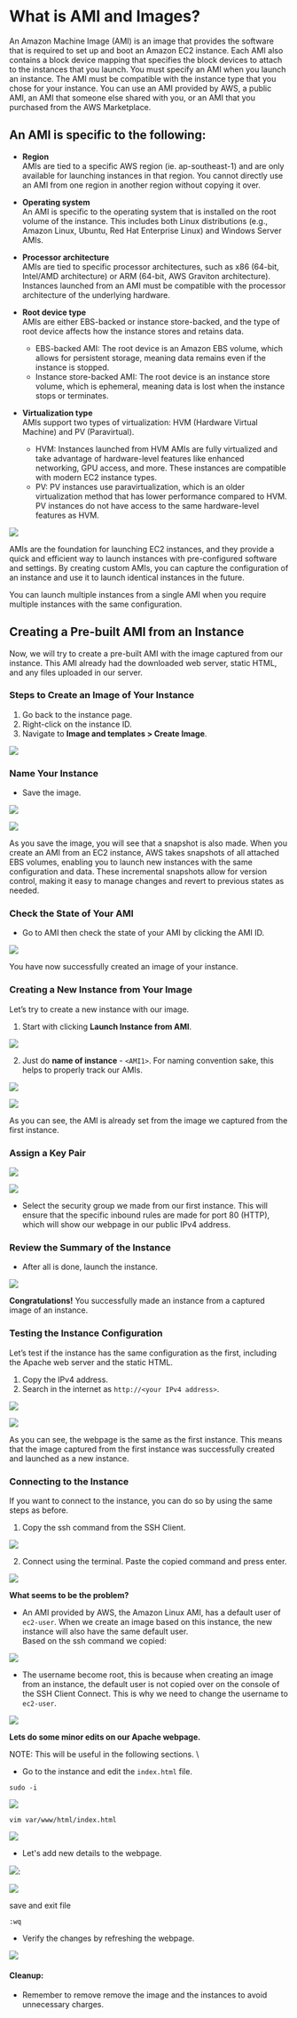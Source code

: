 # What is AMI and Images?

An Amazon Machine Image (AMI) is an image that provides the software that is required to set up and boot an Amazon EC2 instance. Each AMI also contains a block device mapping that specifies the block devices to attach to the instances that you launch. You must specify an AMI when you launch an instance. The AMI must be compatible with the instance type that you chose for your instance. You can use an AMI provided by AWS, a public AMI, an AMI that someone else shared with you, or an AMI that you purchased from the AWS Marketplace.

## An AMI is specific to the following:

- **Region**  
  AMIs are tied to a specific AWS region (ie. ap-southeast-1) and are only available for launching instances in that region. You cannot directly use an AMI from one region in another region without copying it over.

- **Operating system**  
  An AMI is specific to the operating system that is installed on the root volume of the instance. This includes both Linux distributions (e.g., Amazon Linux, Ubuntu, Red Hat Enterprise Linux) and Windows Server AMIs.

- **Processor architecture**  
  AMIs are tied to specific processor architectures, such as x86 (64-bit, Intel/AMD architecture) or ARM (64-bit, AWS Graviton architecture). Instances launched from an AMI must be compatible with the processor architecture of the underlying hardware.

- **Root device type**  
  AMIs are either EBS-backed or instance store-backed, and the type of root device affects how the instance stores and retains data.
  - EBS-backed AMI: The root device is an Amazon EBS volume, which allows for persistent storage, meaning data remains even if the instance is stopped.
  - Instance store-backed AMI: The root device is an instance store volume, which is ephemeral, meaning data is lost when the instance stops or terminates.

- **Virtualization type**  
  AMIs support two types of virtualization: HVM (Hardware Virtual Machine) and PV (Paravirtual).
  - HVM: Instances launched from HVM AMIs are fully virtualized and take advantage of hardware-level features like enhanced networking, GPU access, and more. These instances are compatible with modern EC2 instance types.
  - PV: PV instances use paravirtualization, which is an older virtualization method that has lower performance compared to HVM. PV instances do not have access to the same hardware-level features as HVM.


![](img/AMI/AMI-01.png)

AMIs are the foundation for launching EC2 instances, and they provide a quick and efficient way to launch instances with pre-configured software and settings. By creating custom AMIs, you can capture the configuration of an instance and use it to launch identical instances in the future.

You can launch multiple instances from a single AMI when you require multiple instances with the same configuration. 

## Creating a Pre-built AMI from an Instance

Now, we will try to create a pre-built AMI with the image captured from our instance. This AMI already had the downloaded web server, static HTML, and any files uploaded in our server.

### Steps to Create an Image of Your Instance

1. Go back to the instance page.
2. Right-click on the instance ID.
3. Navigate to **Image and templates > Create Image**.

![](img/AMI/AMI-02.png)

### Name Your Instance

- Save the image.

![](img/AMI/AMI-03.png)

![](img/AMI/AMI-04.png)

As you save the image, you will see that a snapshot is also made. When you create an AMI from an EC2 instance, AWS takes snapshots of all attached EBS volumes, enabling you to launch new instances with the same configuration and data. These incremental snapshots allow for version control, making it easy to manage changes and revert to previous states as needed.

### Check the State of Your AMI

- Go to AMI then check the state of your AMI by clicking the AMI ID.

![](img/AMI/AMI-05.png)

You have now successfully created an image of your instance. 

### Creating a New Instance from Your Image

Let’s try to create a new instance with our image.

1. Start with clicking **Launch Instance from AMI**.

![](img/AMI/AMI-06.png)

2. Just do **name of instance** - `<AMI1>`. For naming convention sake, this helps to properly track our AMIs.

![](img/AMI/AMI-07.png)

![](img/AMI/AMI-08.png)

As you can see, the AMI is already set from the image we captured from the first instance.

### Assign a Key Pair

![](img/AMI/AMI-09.png)

![](img/AMI/AMI-11.png)

- Select the security group we made from our first instance. This will ensure that the specific inbound rules are made for port 80 (HTTP), which will show our webpage in our public IPv4 address.

### Review the Summary of the Instance

- After all is done, launch the instance.

![](img/AMI/AMI-10.png)

**Congratulations!** You successfully made an instance from a captured image of an instance.

### Testing the Instance Configuration

Let’s test if the instance has the same configuration as the first, including the Apache web server and the static HTML.

1. Copy the IPv4 address.
2. Search in the internet as `http://<your IPv4 address>`.

![](img/AMI/AMI-12.png)

![](img/AMI/AMI-13.png)

As you can see, the webpage is the same as the first instance. This means that the image captured from the first instance was successfully created and launched as a new instance.

### Connecting to the Instance

If you want to connect to the instance, you can do so by using the same steps as before.

1. Copy the ssh command from the SSH Client.

![](img/AMI/AMI-14.png)

2. Connect using the terminal. Paste the copied command and press enter.

![](img/AMI/AMI-15.png)

**What seems to be the problem?**  
- An AMI provided by AWS, the Amazon Linux AMI, has a default user of `ec2-user`. When we create an image based on this instance, the new instance will also have the same default user.  
Based on the ssh command we copied:

![](img/AMI/AMI-16.png)

- The username become root, this is because when creating an image from an instance, the default user is not copied over on the console of the SSH Client Connect. This is why we need to change the username to `ec2-user`.

![](img/AMI/AMI-17.png)


**Lets do some minor edits on our Apache webpage.**  

NOTE: This will be useful in the following sections.
\
- Go to the instance and edit the `index.html` file.

```
sudo -i
```

![](img/AMI/AMI-18.png)  

```
vim var/www/html/index.html
```

![](img/AMI/AMI-19.png)


- Let's add new details to the webpage.

![](img/AMI/AMI-20.png):

![](img/AMI/AMI-20-1.png)

save and exit file

```
:wq
```

- Verify the changes by refreshing the webpage.

![](img/AMI/AMI-21.png)

#### Cleanup:
- Remember to remove remove the image and the instances to avoid unnecessary charges.
